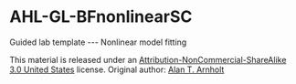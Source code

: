 # AHL-GL-BFnonlinearSC

Guided lab template --- Nonlinear model fitting 

This material is released under an [Attribution-NonCommercial-ShareAlike 3.0 United States](https://creativecommons.org/licenses/by-nc-sa/3.0/us/) license.  Original author: [Alan T. Arnholt](https://alanarnholt.github.io/)
